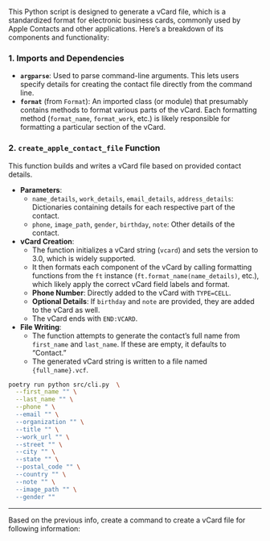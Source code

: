 This Python script is designed to generate a vCard file, which is a standardized format for electronic business cards, commonly used by Apple Contacts and other applications. Here’s a breakdown of its components and functionality:

### 1. Imports and Dependencies

-   **`argparse`**: Used to parse command-line arguments. This lets users specify details for creating the contact file directly from the command line.
-   **`format`** (from `Format`): An imported class (or module) that presumably contains methods to format various parts of the vCard. Each formatting method (`format_name`, `format_work`, etc.) is likely responsible for formatting a particular section of the vCard.

### 2. `create_apple_contact_file` Function

This function builds and writes a vCard file based on provided contact details.

-   **Parameters**:
    -   `name_details`, `work_details`, `email_details`, `address_details`: Dictionaries containing details for each respective part of the contact.
    -   `phone`, `image_path`, `gender`, `birthday`, `note`: Other details of the contact.
-   **vCard Creation**:
    -   The function initializes a vCard string (`vcard`) and sets the version to 3.0, which is widely supported.
    -   It then formats each component of the vCard by calling formatting functions from the `ft` instance (`ft.format_name(name_details)`, etc.), which likely apply the correct vCard field labels and format.
    -   **Phone Number**: Directly added to the vCard with `TYPE=CELL`.
    -   **Optional Details**: If `birthday` and `note` are provided, they are added to the vCard as well.
    -   The vCard ends with `END:VCARD`.
-   **File Writing**:
    -   The function attempts to generate the contact’s full name from `first_name` and `last_name`. If these are empty, it defaults to “Contact.”
    -   The generated vCard string is written to a file named `{full_name}.vcf`.

```bash
poetry run python src/cli.py  \
  --first_name "" \
  --last_name "" \
  --phone " \
  --email "" \
  --organization "" \
  --title "" \
  --work_url "" \
  --street "" \
  --city "" \
  --state "" \
  --postal_code "" \
  --country "" \
  --note "" \
  --image_path "" \
  --gender ""
```

---

Based on the previous info, create a command to create a vCard file for following information:
